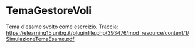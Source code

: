 # TemaGestoreVoli
Tema d'esame svolto come esercizio.
Traccia: https://elearning15.unibg.it/pluginfile.php/393476/mod_resource/content/1/SimulazioneTemaEsame.pdf
